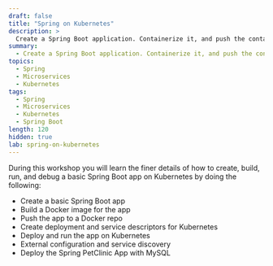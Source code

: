 ```yaml
---
draft: false
title: "Spring on Kubernetes"
description: >
  Create a Spring Boot application. Containerize it, and push the container to a registry. Deploy it to Kubernetes.
summary:
  - Create a Spring Boot application. Containerize it, and push the container to a registry. Deploy it to Kubernetes.
topics:
  - Spring
  - Microservices
  - Kubernetes
tags:
  - Spring
  - Microservices
  - Kubernetes
  - Spring Boot
length: 120
hidden: true
lab: spring-on-kubernetes
---
```


During this workshop you will learn the finer details of how to create, build, run, and debug a basic Spring Boot app on
Kubernetes by doing the following:

- Create a basic Spring Boot app
- Build a Docker image for the app
- Push the app to a Docker repo
- Create deployment and service descriptors for Kubernetes
- Deploy and run the app on Kubernetes
- External configuration and service discovery
- Deploy the Spring PetClinic App with MySQL
